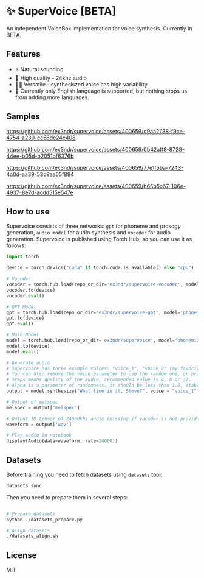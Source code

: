 # ✨ SuperVoice [BETA]
An independent VoiceBox implementation for voice synthesis. Currently in BETA.

## Features

* ⚡️ Narural sounding
* 🎤 High quality - 24khz audio
* 🤹‍♂️ Versatile - synthesiszed voice has high variability
* 📕 Currently only English language is supported, but nothing stops us from adding more languages.

## Samples

https://github.com/ex3ndr/supervoice/assets/400659/d9aa2738-f9ce-4754-a230-cc56dc24c408

https://github.com/ex3ndr/supervoice/assets/400659/0b42aff8-8728-44ee-b05d-b2051bf6376b

https://github.com/ex3ndr/supervoice/assets/400659/77e1f5ba-7243-4a0d-aa39-53c9aa65f894

https://github.com/ex3ndr/supervoice/assets/400659/b65b5c67-106e-4937-8e7d-acdd515e547e

## How to use

Supervoice consists of three networks: `gpt` for phoneme and prosogy generation, `audio model` for audio synthesis and `vocoder` for audio generation. Supervoice is published using Torch Hub, so you can use it as follows:

```python
import torch

device = torch.device("cuda" if torch.cuda.is_available() else "cpu")

# Vocoder
vocoder = torch.hub.load(repo_or_dir='ex3ndr/supervoice-vocoder', model='bigvsan')
vocoder.to(device)
vocoder.eval()

# GPT Model
gpt = torch.hub.load(repo_or_dir='ex3ndr/supervoice-gpt', model='phonemizer')
gpt.to(device)
gpt.eval()

# Main Model
model = torch.hub.load(repo_or_dir='ex3ndr/supervoice', model='phonemizer', gpt=gpt, vocoder=vocoder)
model.to(device)
model.eval()

# Generate audio
# Supervoice has three example voices: "voice_1", "voice_2" (my favorite), "voice_3"
# You can also remove the voice parameter to use the random one, or provide your own, but you need a TextGrid alignment for that.
# Steps means quality of the audio, recommended value is 4, 8 or 32.
# Alpha is a parameter of randomness, it should be less than 1.0, stable synthesis with small variaons is 0.1, 0.3 is a good value for more expressive synthesis, 0.5 is a maximum recommended value.
output = model.synthesize("What time is it, Steve?", voice = "voice_1", steps = 8, alpha = 0.1)

# Output of melspec
melspec = output['melspec']

# Output 1D tensor of 24000khz audio (missing if vocoder is not provided)
waveform = output['wav']

# Play audio in notebook
display(Audio(data=waveform, rate=24000))

```

## Datasets

Before training you need to fetch datasets using `datasets` tool:
```bash
datasets sync
```

Then you need to prepare them in several steps:
```bash

# Prepare datasets
python ./datasets_prepare.py

# Align datasets
./datasets_align.sh
```

## License

MIT
